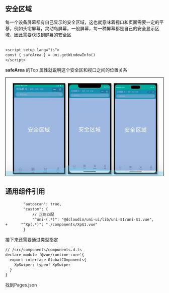 
##  安全区域
每一个设备屏幕都有自己显示的安全区域，这也就意味着视口和页面需要一定的平移，例如头帘屏幕，灵动岛屏幕，一般屏幕，每一种屏幕都是自己的安全显示区域，因此需要获取到屏幕的安全区
```

<script setup lang="ts">
const { safeArea } = uni.getWindowInfo()
</script>
```
**safeArea** 的Top 属性就说明这个安全区和视口之间的位置关系

![](./images/02-01.png)

## 通用组件引用

```
		"autoscan": true,
		"custom": {
			// 正则匹配
			"^uni-(.*)": "@dcloudio/uni-ui/lib/uni-$1/uni-$1.vue",
+      "^Xp(.*)": "./components/Xp$1.vue"
		}
```
接下来还需要通过类型指定

```
// /src/components/components.d.ts
declare module '@vue/runtime-core'{
  export interface GlobalCOmponents{
    XpSwiper: typeof XpSwiper
  }
}

```

找到Pages.json
